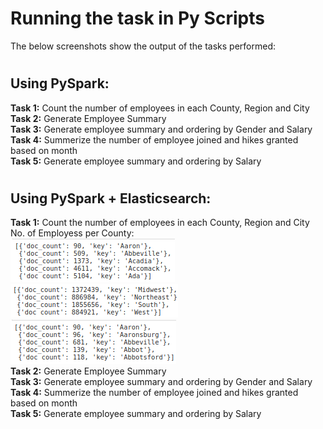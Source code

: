 # Running the task in Py Scripts
The below screenshots show the output of the tasks performed:
#
## Using PySpark:
**Task 1:** Count the number of employees in each County, Region and City<br/>
**Task 2:** Generate Employee Summary<br/>
**Task 3:** Generate employee summary and ordering by Gender and Salary<br/>
**Task 4:** Summerize the number of employee joined and hikes granted based on month<br/>
**Task 5:** Generate employee summary and ordering by Salary
#
## Using PySpark + Elasticsearch:
**Task 1:** Count the number of employees in each County, Region and City<br/>
No. of Employess per County:<br/>
<img src=https://github.com/Wolvarun9295/Spark-Elasticsearch-5MilData/blob/master/Screenshots/esT11.png></img><br/>
<img src=https://github.com/Wolvarun9295/Spark-Elasticsearch-5MilData/blob/master/Screenshots/esT12.png></img><br/>
<img src=https://github.com/Wolvarun9295/Spark-Elasticsearch-5MilData/blob/master/Screenshots/esT13.png></img><br/>
**Task 2:** Generate Employee Summary<br/>
**Task 3:** Generate employee summary and ordering by Gender and Salary<br/>
**Task 4:** Summerize the number of employee joined and hikes granted based on month<br/>
**Task 5:** Generate employee summary and ordering by Salary